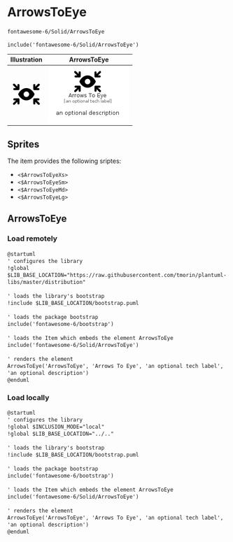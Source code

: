 # ArrowsToEye


```text
fontawesome-6/Solid/ArrowsToEye
```

```text
include('fontawesome-6/Solid/ArrowsToEye')
```



| Illustration | ArrowsToEye |
| :---: | :---: |
| ![illustration for Illustration](../../fontawesome-6/Solid/ArrowsToEye.png) | ![illustration for ArrowsToEye](../../fontawesome-6/Solid/ArrowsToEye.Local.png) |



## Sprites
The item provides the following sriptes:

- `<$ArrowsToEyeXs>`
- `<$ArrowsToEyeSm>`
- `<$ArrowsToEyeMd>`
- `<$ArrowsToEyeLg>`





## ArrowsToEye

### Load remotely
```plantuml
@startuml
' configures the library
!global $LIB_BASE_LOCATION="https://raw.githubusercontent.com/tmorin/plantuml-libs/master/distribution"

' loads the library's bootstrap
!include $LIB_BASE_LOCATION/bootstrap.puml

' loads the package bootstrap
include('fontawesome-6/bootstrap')

' loads the Item which embeds the element ArrowsToEye
include('fontawesome-6/Solid/ArrowsToEye')

' renders the element
ArrowsToEye('ArrowsToEye', 'Arrows To Eye', 'an optional tech label', 'an optional description')
@enduml
```

### Load locally
```plantuml
@startuml
' configures the library
!global $INCLUSION_MODE="local"
!global $LIB_BASE_LOCATION="../.."

' loads the library's bootstrap
!include $LIB_BASE_LOCATION/bootstrap.puml

' loads the package bootstrap
include('fontawesome-6/bootstrap')

' loads the Item which embeds the element ArrowsToEye
include('fontawesome-6/Solid/ArrowsToEye')

' renders the element
ArrowsToEye('ArrowsToEye', 'Arrows To Eye', 'an optional tech label', 'an optional description')
@enduml
```

